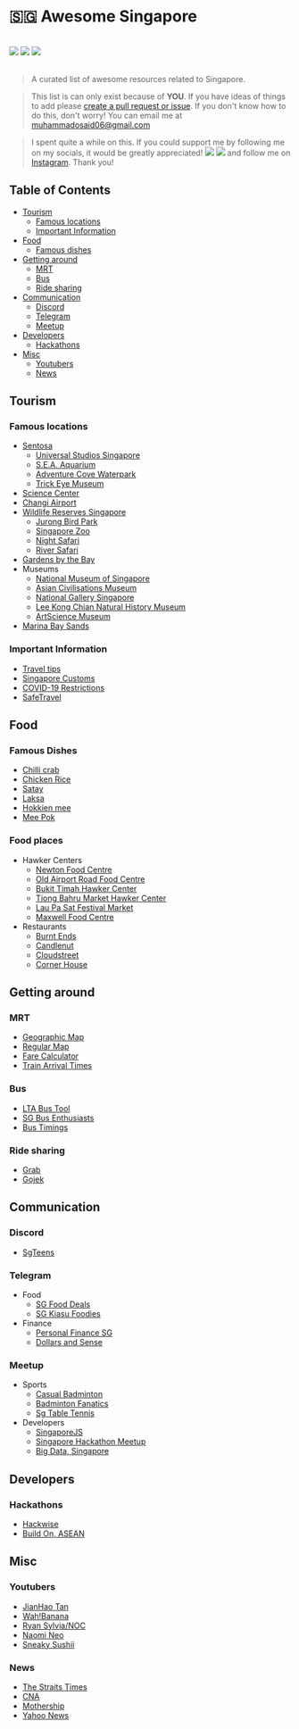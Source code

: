 # 🇸🇬 Awesome Singapore

<br>

<img src="https://camo.githubusercontent.com/abb97269de2982c379cbc128bba93ba724d8822bfbe082737772bd4feb59cb54/68747470733a2f2f63646e2e7261776769742e636f6d2f73696e647265736f726875732f617765736f6d652f643733303566333864323966656437386661383536353265336136336531353464643865383832392f6d656469612f62616467652e737667" />
<img src="https://shields.io/github/stars/minelarka14/awesome-singapore?style=social"/>
<img src="https://shields.io/github/forks/minelarka14/awesome-singapore?style=social"/>

<br>
<br>

> A curated list of awesome resources related to Singapore.

> This list is can only exist because of <b>YOU</b>. If you have ideas of things to add please [create a pull request or issue](https://docs.github.com/en/free-pro-team@latest/desktop/contributing-and-collaborating-using-github-desktop/creating-an-issue-or-pull-request). If you don't know how to do this, don't worry! You can email me at [muhammadosaid06@gmail.com](mailto:muhammadosaid06@gmail.com?subject=%5BGITHUB-AWESOME-SG%5D%20New%20Idea%20%3CA%20short%20description%20of%20you%20idea%3E&body=Hello%2C%20I%20have%20a%20new%20Idea%20for%20your%20GitHub%20awesome%20Singapore%20repository.%20%0A%0A--%3E%20Your%20Idea%0A%0A--%3E%20Which%20category%20will%20it%20fall%20under%0A%0A%0A)

> I spent quite a while on this. If you could support me by following me on my socials, it would be greatly appreciated! <img src="https://shields.io/github/followers/minelarka14?label=Follow"/> <img src="https://img.shields.io/twitter/follow/minelarka13?style=social"/> and follow me on [Instagram](https://www.instagram.com/minelarka13/). Thank you!

## Table of Contents

-   [Tourism](#tourism)
    -   [Famous locations](#famous-locations)
    -   [Important Information](#important-information)
-   [Food](#food)
    -   [Famous dishes](#famous-dishes)
-   [Getting around](#getting-around)
    -   [MRT](#mrt)
    -   [Bus](#bus)
    -   [Ride sharing](#ride-sharing)
-   [Communication](#communication)
    -   [Discord](#discord)
    -   [Telegram](#telegram)
    -   [Meetup](#meetup)
-   [Developers](#developers)
    -   [Hackathons](#hackathon)
-   [Misc](#misc)
    -   [Youtubers](#youtubers)
    -   [News](#news)

## Tourism

### Famous locations

-   [Sentosa](https://www.sentosa.com.sg/)
    -   [Universal Studios Singapore](https://www.rwsentosa.com/en/attractions/universal-studios-singapore/explore)
    -   [S.E.A. Aquarium](https://www.rwsentosa.com/en/attractions/sea-aquarium)
    -   [Adventure Cove Waterpark](https://www.rwsentosa.com/en/attractions/adventure-cove-waterpark)
    -   [Trick Eye Museum](https://www.rwsentosa.com/en/attractions/trick-eye-museum)
-   [Science Center](https://www.science.edu.sg/)
-   [Changi Airport](https://www.changiairport.com/)
-   [Wildlife Reserves Singapore](https://www.wrs.com.sg/en.html)
    -   [Jurong Bird Park](https://www.wrs.com.sg/en/jurong-bird-park.html)
    -   [Singapore Zoo](https://www.wrs.com.sg/en/singapore-zoo.html)
    -   [Night Safari](https://www.wrs.com.sg/en/night-safari.html)
    -   [River Safari](https://www.wrs.com.sg/en/river-safari.html)
-   [Gardens by the Bay](https://www.gardensbythebay.com.sg/en.html)
-   Museums
    -   [National Museum of Singapore](https://www.nhb.gov.sg/nationalmuseum/)
    -   [Asian Civilisations Museum](https://www.nhb.gov.sg/acm)
    -   [National Gallery Singapore](https://www.nationalgallery.sg/)
    -   [Lee Kong Chian Natural History Museum](https://lkcnhm.nus.edu.sg/)
    -   [ArtScience Museum](https://www.marinabaysands.com/museum.html/)
-   [Marina Bay Sands](https://www.marinabaysands.com/)

### Important Information

-   [Travel tips](https://www.visitsingapore.com/travel-guide-tips/)
-   [Singapore Customs](https://www.customs.gov.sg/)
-   [COVID-19 Restrictions](https://www.mfa.gov.sg/Services/Singapore-Citizens/COVID-19-Travel-Restrictions)
-   [SafeTravel](https://safetravel.ica.gov.sg/)

## Food

### Famous Dishes

-   [Chilli crab](https://en.wikipedia.org/wiki/Chilli_crab)
-   [Chicken Rice](https://en.wikipedia.org/wiki/Hainanese_chicken_rice)
-   [Satay](https://en.wikipedia.org/wiki/Satay)
-   [Laksa](https://en.wikipedia.org/wiki/Laksa)
-   [Hokkien mee](https://en.wikipedia.org/wiki/Hokkien_mee)
-   [Mee Pok](https://en.wikipedia.org/wiki/Mee_pok)

### Food places

-   Hawker Centers
    -   [Newton Food Centre](https://en.wikipedia.org/wiki/Newton_Food_Centre)
    -   [Old Airport Road Food Centre](https://www.tripsavvy.com/block-51-old-airport-road-food-centre-1629837)
    -   [Bukit Timah Hawker Center](https://www.tripsavvy.com/singapore-bukit-timah-hawker-center-dining-1629832)
    -   [Tiong Bahru Market Hawker Center](https://www.tripsavvy.com/dining-at-tiong-bahru-food-market-1629838)
    -   [Lau Pa Sat Festival Market](https://www.tripsavvy.com/lau-pa-sat-festival-market-1629836)
    -   [Maxwell Food Centre](https://www.tripsavvy.com/dining-at-maxwell-food-centre-1629834)
-   Restaurants
    -   [Burnt Ends](https://www.tripadvisor.com.sg/Restaurant_Review-g294265-d4306841-Reviews-Burnt_Ends-Singapore.html)
    -   [Candlenut](https://www.tripadvisor.com.sg/Restaurant_Review-g294265-d1809940-Reviews-Candlenut-Singapore.html)
    -   [Cloudstreet](https://www.tripadvisor.com.sg/Restaurant_Review-g294265-d18219172-Reviews-Cloudstreet-Singapore.html)
    -   [Corner House](https://www.tripadvisor.com.sg/Restaurant_Review-g294265-d7052714-Reviews-Corner_House-Singapore.html)

## Getting around

### MRT

-   [Geographic Map](https://mrt.sg/map)
-   [Regular Map](https://mrt.sg/map/schematic)
-   [Fare Calculator](https://mrt.sg/fare)
-   [Train Arrival Times](https://www.smrttrains.com.sg/Journey-with-Us/Travel-Information/Train-Arrival-Time)

### Bus

-   [LTA Bus Tool](https://www.lta.gov.sg/content/ltagov/en/map/bus.html)
-   [SG Bus Enthusiasts](https://www.sgbuses.com/)
-   [Bus Timings](https://bus.dabase.com/)

### Ride sharing

-   [Grab](https://www.grab.com/sg/)
-   [Gojek](https://www.gojek.com/sg/)

## Communication

### Discord

-   [SgTeens](https://discord.gg/UMakS6R)

### Telegram

-   Food
    -   [SG Food Deals](https://t.me/sgfooddeals)
    -   [SG Kiasu Foodies](https://t.me/kiasufoodies)
-   Finance
    -   [Personal Finance SG](https://t.me/personalfinancesg)
    -   [Dollars and Sense](https://t.me/dollarsandsense)

### Meetup

-   Sports
    -   [Casual Badminton](https://www.meetup.com/Casual-Badminton-Wednesdays-Toa-Payoh-Safra/)
    -   [Badminton Fanatics](https://www.meetup.com/Badminton-Fanatics/)
    -   [Sg Table Tennis](https://www.meetup.com/SgTableTennis/)
-   Developers
    -   [SingaporeJS](https://www.meetup.com/Singapore-JS/)
    -   [Singapore Hackathon Meetup](https://www.meetup.com/Singapore-Hackathon-Meetup/)
    -   [Big Data, Singapore](https://www.meetup.com/Big-Data-Singapore-Dataconomy/)

## Developers

### Hackathons

-   [Hackwise](http://www.hackwise.org/)
-   [Build On, ASEAN](https://buildonasean.com/2020/singapore/)

## Misc

### Youtubers

-   [JianHao Tan](https://www.youtube.com/channel/UCGwcH4qnJ2qM_ZJUSFcAMAA)
-   [Wah!Banana](https://www.youtube.com/channel/UCAaiKcIfHEzUZl34U980sNA)
-   [Ryan Sylvia/NOC](https://www.youtube.com/channel/UC8az0OO4wXXu2k0ifJjxxBg)
-   [Naomi Neo](https://www.youtube.com/channel/UCPg43ka6hrodDjMtySF3FnQ)
-   [Sneaky Sushii](https://www.youtube.com/channel/UCbWZP5Fuvq1WzD1u-yTwyIw)

### News

-   [The Straits Times](https://www.straitstimes.com/)
-   [CNA](https://www.channelnewsasia.com)
-   [Mothership](https://mothership.sg/)
-   [Yahoo News](https://sg.news.yahoo.com/)
